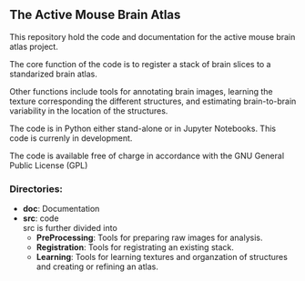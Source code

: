 ## The Active Mouse Brain Atlas

This repository hold the code and documentation for the active mouse brain atlas project. 

The core function of the code is to register a stack of brain slices to a standarized brain atlas.

Other functions include tools for annotating brain images, learning the texture corresponding the different structures, and estimating brain-to-brain variability in the location of the structures.

The code is in Python either stand-alone or in Jupyter Notebooks. This code is currenly in development.

The code is available free of charge in accordance with the GNU General Public License (GPL)

### Directories:

* **doc**: Documentation
* **src**: code  
  src is further divided into
  * **PreProcessing**: Tools for preparing raw images for analysis.
  * **Registration**: Tools for registrating an existing stack.
  * **Learning**: Tools for learning textures and organzation of structures and creating or refining an atlas.

